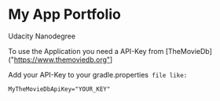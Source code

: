 # My App Portfolio
Udacity Nanodegree

To use the Application you need a API-Key from [TheMovieDb]("https://www.themoviedb.org"]

Add your API-Key to your gradle.properties` file like:`

`MyTheMovieDbApiKey="YOUR_KEY"`
